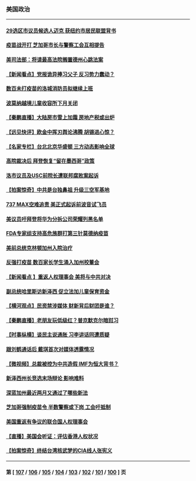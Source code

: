 ### 美国政治
---
#### [29选区市议员候选人迈克 获纽约市居民联盟背书](../../pages/ncid1078159/n13308214.md) 
#### [疫苗战开打 芝加哥市长与警察工会互相提告](../../pages/ncid1078159/n13307936.md) 
#### [美司法部：将请最高法院搁置德州心跳法案](../../pages/ncid1078159/n13307567.md) 
#### [【新闻看点】党报诡异捧习父子 反习势力蠢动？](../../pages/ncid1078159/n13307664.md) 
#### [数百未打疫苗的洛城消防员拟继续上班](../../pages/ncid1078159/n13307774.md) 
#### [波莫纳越境儿童收容所下月关闭](../../pages/ncid1078159/n13307680.md) 
#### [【秦鹏直播】大陆房市雪上加霜 房地产税或出炉](../../pages/ncid1078159/n13307697.md) 
#### [【远见快评】欧金中挥刃舆论沸腾 胡锡进心惊？](../../pages/ncid1078159/n13307682.md) 
#### [【名家专栏】台北北京华盛顿 三方动态影响全球](../../pages/ncid1078159/n13306869.md) 
#### [高院裁决后 拜登恢复“留在墨西哥”政策](../../pages/ncid1078159/n13307324.md) 
#### [洛市议员及USC前院长遭联邦腐败案起诉](../../pages/ncid1078159/n13307558.md) 
#### [【拍案惊奇】中共是台独鼻祖 升级三空军基地](../../pages/ncid1078159/n13307016.md) 
#### [737 MAX空难追责 美正式起诉前波音试飞员](../../pages/ncid1078159/n13305644.md) 
#### [美议员吁拜登将华为分拆公司荣耀列黑名单](../../pages/ncid1078159/n13305462.md) 
#### [FDA专家组支持高危族群打第三针莫德纳疫苗](../../pages/ncid1078159/n13305233.md) 
#### [美前总统克林顿加州入院治疗](../../pages/ncid1078159/n13305315.md) 
#### [反强打疫苗 数百家长学生涌入加州校董会](../../pages/ncid1078159/n13305553.md) 
#### [【新闻看点 】重返人权理事会 美将与中共对决](../../pages/ncid1078159/n13305099.md) 
#### [副总统哈里斯访新泽西 促立法加儿童保育资金](../../pages/ncid1078159/n13305550.md) 
#### [【横河观点】民资禁涉媒体 财新背后财团是谁？](../../pages/ncid1078159/n13305264.md) 
#### [【秦鹏直播】老朋友玩低级红？普京默克尔暗怼习](../../pages/ncid1078159/n13305179.md) 
#### [【时事纵横】谈民主说通胀 习李讲话同遭质疑](../../pages/ncid1078159/n13305166.md) 
#### [跟刘鹤通话后 戴琪首次对媒体透露情况](../../pages/ncid1078159/n13305250.md) 
#### [【微视频】总裁被控为中共造假 IMF为恒大背书？](../../pages/ncid1078159/n13304392.md) 
#### [新泽西州长竞选末场辩论 影响难料](../../pages/ncid1078159/n13305269.md) 
#### [深蓝加州最近两月又通过了哪些新法](../../pages/ncid1078159/n13305044.md) 
#### [芝加哥强制疫苗令 半数警察或下岗 工会吁抵制](../../pages/ncid1078159/n13304571.md) 
#### [美国重返有争议的联合国人权理事会](../../pages/ncid1078159/n13304814.md) 
#### [【直播】美国会听证：评估香港人权状况](../../pages/ncid1078159/n13304862.md) 
#### [【拍案惊奇】终结台湾核武梦的CIA线人张宪义](../../pages/ncid1078159/n13304453.md) 

---
#### 第 [ [107](./107.md) / [106](./106.md) / [105](./105.md) / [104](./104.md) / [103](./103.md) / [102](./102.md) / [101](./101.md) / [100](./100.md) ] 页
